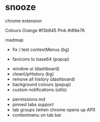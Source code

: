 # snooze
chrome extension

Colours
Orange #f3b845
Pink #df4e76

roadmap
- fix / test contextMenus (bg)
<!-- - fix removeTab (dashboard) -->
- favicons to base64 (popup)
<!-- - change removeTab to history (dashboard) -->
- window ui (dashboard)
- cleanUpHistory (bg)
- remove all history (dashboard)
- background colours (popup)
- custom notifications (utils)
<!-- - wake up buttons (dashboard) -->
- permissions.md
- pinned tabs support
- tab groups (when chrome opens up API)
- contextmenu on tab bar